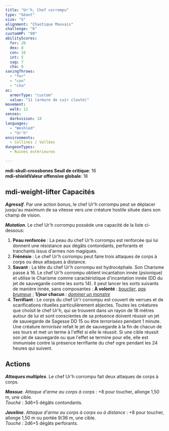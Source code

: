 ```yaml
---
title: "Ur'h, Chef corrompu"
type: "Géant"
size: "G"
alignment: "Chaotique Mauvais"
challenge: "6"
customHP: "80"
abilityScores:
  for: 20
  dex: 8
  con: 16
  int: 5
  sag: 7
  cha: 8
savingThrows:
  - "for"
  - "con"
  - "cha"
ac:
  armorType: "custom"
  value: "11 (armure de cuir clouté)"
movement:
  walk: 12
senses:
  darkvision: 18
languages:
  - "Weshled"
  - "Ur'h"
environments:
  - Collines / Vallées
dungeonTypes:
  - Ruines extérieures

---
```

**<v-icon>mdi-skull-crossbones</v-icon> Seuil de critique**: 16           
**<v-icon>mdi-shield</v-icon>Valeur offensive globale**: 18    
## <v-icon>mdi-weight-lifter</v-icon> Capacités
_**Agressif**_. Par une action bonus, le chef Ur'h corrompu peut se déplacer jusqu'au maximum de sa vitesse vers une créature hostile située dans son champ de vision.

_**Mutation**_. Le chef Ur'h corrompu possède une capacité de la liste ci-dessous:
1. **Peau renforcée** : La peau du chef Ur'h corrompu est renforcée qui lui donnent une résistance aux dégâts contondants, perforants et tranchants issus d'armes non magiques.
2. **Frénésie** : Le chef Ur'h corrompu peut faire trois attaques de corps à corps ou deux attaques à distance.
3. **Savant** : La tête du chef Ur'h corrompu est hydrocéphale. Son Charisme passe à 16. Le chef Ur'h corrompu obtient incantation innée (psionique) et utilise le Charisme comme caractéristique d'incantation innée (DD du jet de sauvegarde contre les sorts 14). Il peut lancer les sorts suivants de manière innée, sans composantes : **À volonté** : [_bouclier_](/grimoire/bouclier/), [_pas brumeux_](/grimoire/pas-brumeux/) ; **1/jour chacun** : [_dominer un monstre_](/grimoire/dominer-un-monstre/)  
4. **Terrifiant** : Le corps du chef Ur'r corrompu est couvert de verrues et de scarifications rituelles particulièrement abjectes. Toutes les créatures que choisit le chef Ur'h, qui se trouvent dans un rayon de 18 mètres autour de lui et sont conscientes de sa présence doivent réussir un jet de sauvegarde de Sagesse DD 15 ou être _terrorisées_ pendant 1 minute. Une créature _terrorisée_ refait le jet de sauvegarde à la fin de chacun de ses tours et met un terme à l'effet si elle le réussit. Si une cible réussit son jet de sauvegarde ou que l'effet se termine pour elle, elle est immunisée contre la présence terrifiante du chef ogre pendant les 24 heures qui suivent.

## Actions
_**Attaques multiples**_. Le chef Ur'h corrompu fait deux attaques de corps à corps.

_**Massue**_. _Attaque d'arme au corps à corps_ : +8 pour toucher, allonge 1,50 m, une cible.  
_Touché_ : 3d6+5 dégâts contondants.

_**Javeline**_. _Attaque d'arme au corps à corps ou à distance_ : +8 pour toucher, allonge 1,50 m ou portée 9/36 m, une cible.  
_Touché_ : 2d6+5 dégâts perforants.
